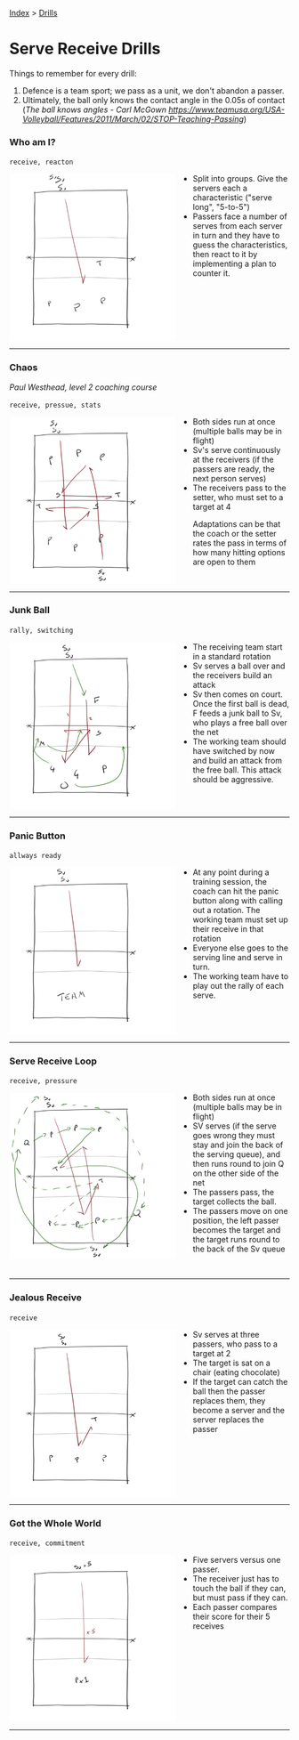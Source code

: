 [Index](../../README.md) > [Drills](./../Drills.md)

# Serve Receive Drills

Things to remember for every drill:

1. Defence is a team sport; we pass as a unit, we don't abandon a passer.
2. Ultimately, the ball only knows the contact angle in the 0.05s of contact (_The ball knows angles - Carl McGown https://www.teamusa.org/USA-Volleyball/Features/2011/March/02/STOP-Teaching-Passing_)

### Who am I?

`receive, reacton`

<img alt="Passers have to guess the server's tactics" width="300" src="./images/Who-Am-I.png" align="left" style="margin: 0px 30px 0px 0px;" />

- Split into groups.  Give the servers each a characteristic ("serve long", "5-to-5")
- Passers face a number of serves from each server in turn and they have to guess the characteristics, then react to it by implementing a plan to counter it.

<br clear="left"/>

---

### Chaos

_Paul Westhead, level 2 coaching course_

`receive, pressue, stats`

<img alt="Passing unit continuously face serve while the other side are running as well" width="300" src="./images/Chaos.png" align="left" style="margin: 0px 30px 0px 0px;" />

- Both sides run at once (multiple balls may be in flight)
- Sv's serve continuously at the receivers (if the passers are ready, the next person serves)
- The receivers pass to the setter, who must set to a target at 4

Adaptations can be that the coach or the setter rates the pass in terms of how many hitting options are open to them

<br clear="left"/>

---

### Junk Ball

`rally, switching`

<img alt="Face a serve receive and then a junk ball" width="300" src="./images/Junk-Ball.png" align="left" style="margin: 0px 30px 0px 0px;" />

- The receiving team start in a standard rotation
- Sv serves a ball over and the receivers build an attack
- Sv then comes on court.  Once the first ball is dead, F feeds a junk ball to Sv, who plays a free ball over the net
- The working team should have switched by now and build an attack from the free ball.  This attack should be aggressive.

<br clear="left"/>

---

### Panic Button

`allways ready`

<img alt="At a moment's notice, a team set up receive and build an attack" width="300" src="./images/Panic-Button.png" align="left" style="margin: 0px 30px 0px 0px;" />

- At any point during a training session, the coach can hit the panic button along with calling out a rotation.  The working team must set up their receive in that rotation
- Everyone else goes to the serving line and serve in turn.
- The working team have to play out the rally of each serve.

<br clear="left"/>

---

### Serve Receive Loop

`receive, pressure`

<img alt="Continuous change of passers and servers in a loop" width="300" src="./images/Serve-Receive-Loop.png" align="left" style="margin: 0px 30px 0px 0px;" />

- Both sides run at once (multiple balls may be in flight)
- SV serves (if the serve goes wrong they must stay and join the back of the serving queue), and then runs round to join Q on the other side of the net
- The passers pass, the target collects the ball.
- The passers move on one position, the left passer becomes the target and the target runs round to the back of the Sv queue

<br clear="left"/>

---

### Jealous Receive

`receive`

<img alt="Receivers pass to a target sitting eating chocolate" width="300" src="./images/Jealous-Receive.png" align="left" style="margin: 0px 30px 0px 0px;" />

- Sv serves at three passers, who pass to a target at 2
- The target is sat on a chair (eating chocolate)
- If the target can catch the ball then the passer replaces them, they become a server and the server replaces the passer

<br clear="left"/>

---

### Got the Whole World

`receive, commitment`

<img alt="One receiver covers the whole court" width="300" src="./images/Got-the-Whole-World.png" align="left" style="margin: 0px 30px 0px 0px;" />

- Five servers versus one passer.
- The receiver just has to touch the ball if they can, but must pass if they can.
- Each passer compares their score for their 5 receives

<br clear="left"/>

---
